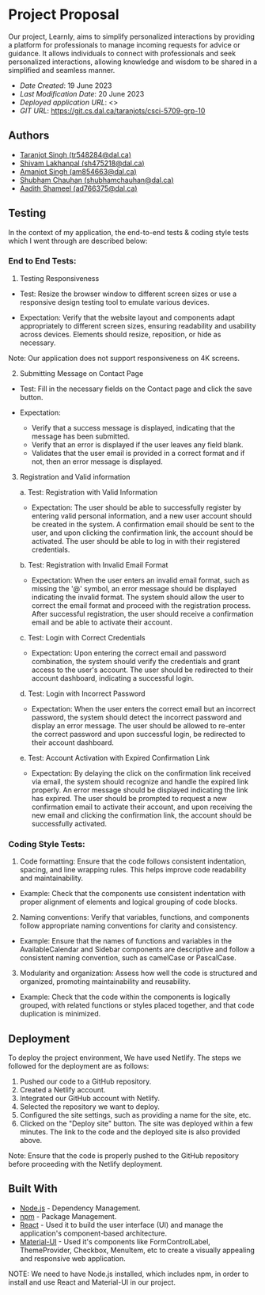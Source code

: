 # Project Proposal

Our project, Learnly, aims to simplify personalized interactions by providing a platform for professionals to manage incoming requests for advice or guidance. It allows individuals to connect with professionals and seek personalized interactions, allowing knowledge and wisdom to be shared in a simplified and seamless manner.

* *Date Created*: 19 June 2023
* *Last Modification Date*: 20 June 2023
* *Deployed application URL*: <>
* *GIT URL*: <https://git.cs.dal.ca/taranjots/csci-5709-grp-10>

## Authors

* [Taranjot Singh (tr548284@dal.ca)](https://git.cs.dal.ca/taranjots)
* [Shivam Lakhanpal (sh475218@dal.ca)](https://git.cs.dal.ca/slakhanpal)
* [Amanjot Singh (am854663@dal.ca)](https://git.cs.dal.ca/amanjots)
* [Shubham Chauhan (shubhamchauhan@dal.ca)](https://git.cs.dal.ca/shubhamc)
* [Aadith Shameel (ad766375@dal.ca)](https://git.cs.dal.ca/shameel)

## Testing

In the context of my application, the end-to-end tests & coding style tests which I went through are described below:

### End to End Tests:

1. Testing Responsiveness

* Test: Resize the browser window to different screen sizes or use a responsive design testing tool to emulate various devices.

* Expectation: Verify that the website layout and components adapt appropriately to different screen sizes, ensuring readability and usability across devices. Elements should resize, reposition, or hide as necessary.

Note: Our application does not support responsiveness on 4K screens.

2. Submitting Message on Contact Page

* Test: Fill in the necessary fields on the Contact page and click the save button.

* Expectation:
    * Verify that a success message is displayed, indicating that the message has been submitted.
    * Verify that an error is displayed if the user leaves any field blank.
    * Validates that the user email is provided in a correct format and if not, then an error message is displayed.

3. Registration and Valid information

    a. Test: Registration with Valid Information

    * Expectation:
    The user should be able to successfully register by entering valid personal information, and a new user account should be created in the system. A confirmation email should be sent to the user, and upon clicking the confirmation link, the account should be activated. The user should be able to log in with their registered credentials.

    b. Test: Registration with Invalid Email Format

    * Expectation: 
    When the user enters an invalid email format, such as missing the '@' symbol, an error message should be displayed indicating the invalid format. The system should allow the user to correct the email format and proceed with the registration process. After successful registration, the user should receive a confirmation email and be able to activate their account.

    c. Test: Login with Correct Credentials

    * Expectation: Upon entering the correct email and password combination, the system should verify the credentials and grant access to the user's account. The user should be redirected to their account dashboard, indicating a successful login.

    d. Test: Login with Incorrect Password

    * Expectation: When the user enters the correct email but an incorrect password, the system should detect the incorrect password and display an error message. The user should be allowed to re-enter the correct password and upon successful login, be redirected to their account dashboard.

    e. Test: Account Activation with Expired Confirmation Link

    * Expectation: By delaying the click on the confirmation link received via email, the system should recognize and handle the expired link properly. An error message should be displayed indicating the link has expired. The user should be prompted to request a new confirmation email to activate their account, and upon receiving the new email and clicking the confirmation link, the account should be successfully activated.
    
### Coding Style Tests:

1. Code formatting: Ensure that the code follows consistent indentation, spacing, and line wrapping rules. This helps improve code readability and maintainability.

* Example: Check that the components use consistent indentation with proper alignment of elements and logical grouping of code blocks.

2. Naming conventions: Verify that variables, functions, and components follow appropriate naming conventions for clarity and consistency.

* Example: Ensure that the names of functions and variables in the AvailableCalendar and Sidebar components are descriptive and follow a consistent naming convention, such as camelCase or PascalCase.

3. Modularity and organization: Assess how well the code is structured and organized, promoting maintainability and reusability.

* Example: Check that the code within the components is logically grouped, with related functions or styles placed together, and that code duplication is minimized.

## Deployment

To deploy the project environment, We have used Netlify. The steps we followed for the deployment are as follows:

1. Pushed our code to a GitHub repository.
2. Created a Netlify account.
3. Integrated our GitHub account with Netlify.
4. Selected the repository we want to deploy.
5. Configured the site settings, such as providing a name for the site, etc.
6. Clicked on the "Deploy site" button. The site was deployed within a few minutes. The link to the code and the deployed site is also
   provided above.

Note: Ensure that the code is properly pushed to the GitHub repository before proceeding with the Netlify deployment.

## Built With

* [Node.js](https://nodejs.org/en/download) - Dependency Management.
* [npm](https://docs.npmjs.com/downloading-and-installing-node-js-and-npm) - Package Management.
* [React](https://react.dev/learn/installation) - Used it to build the user interface (UI) and manage the
                                                  application's component-based architecture.
* [Material-UI](https://mui.com/) - Used it's components like FormControlLabel, ThemeProvider, Checkbox, 
                                    MenuItem, etc to create a visually appealing and responsive web application.
                                                                                                                           
NOTE: We need to have Node.js installed, which includes npm, in order to install and use React and Material-UI in our project.
